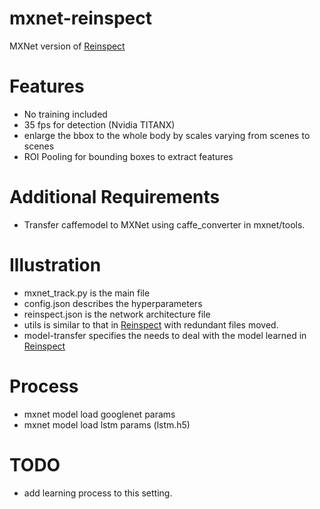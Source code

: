 # mxnet-reinspect

MXNet version of [Reinspect](https://github.com/Russell91/reinspect)

# Features
- No training included
- 35 fps for detection (Nvidia TITANX)
- enlarge the bbox to the whole body by scales varying from scenes to scenes
- ROI Pooling for bounding boxes to extract features

# Additional Requirements
- Transfer caffemodel to MXNet using caffe_converter in mxnet/tools.

# Illustration
- mxnet_track.py is the main file
- config.json describes the hyperparameters
- reinspect.json is the network architecture file
- utils is similar to that in [Reinspect](https://github.com/Russell91/reinspect) with redundant files moved.
- model-transfer specifies the needs to deal with the model learned in [Reinspect](https://github.com/Russell91/reinspect)

# Process
- mxnet model load googlenet params
- mxnet model load lstm params (lstm.h5)

# TODO
- add learning process to this setting.
